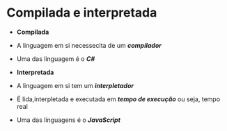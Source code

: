 #  Compilada e interpretada

- **Compilada**

- A linguagem em si necessecita de um ***compilador***
- Uma das linguagem é o ***C#***

- **Interpretada**

- A linguagem em si tem um ***interpletador***
- É lida,interpletada e executada em ***tempo de execução*** ou seja, tempo real
- Uma das linguagens é o ***JavaScript***

